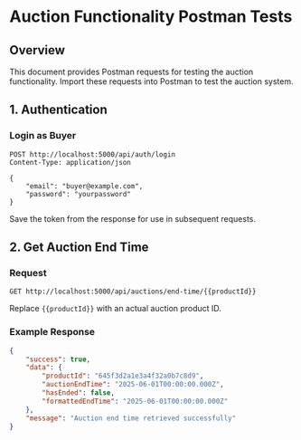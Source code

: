 # Auction Functionality Postman Tests

## Overview

This document provides Postman requests for testing the auction functionality. Import these requests into Postman to test the auction system.

## 1. Authentication

### Login as Buyer

```
POST http://localhost:5000/api/auth/login
Content-Type: application/json

{
    "email": "buyer@example.com",
    "password": "yourpassword"
}
```

Save the token from the response for use in subsequent requests.

## 2. Get Auction End Time

### Request

```
GET http://localhost:5000/api/auctions/end-time/{{productId}}
```

Replace `{{productId}}` with an actual auction product ID.

### Example Response

```json
{
    "success": true,
    "data": {
        "productId": "645f3d2a1e3a4f32a0b7c8d9",
        "auctionEndTime": "2025-06-01T00:00:00.000Z",
        "hasEnded": false,
        "formattedEndTime": "2025-06-01T00:00:00.000Z"
    },
    "message": "Auction end time retrieved successfully"
}
```